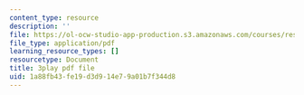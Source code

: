 ```yaml
---
content_type: resource
description: ''
file: https://ol-ocw-studio-app-production.s3.amazonaws.com/courses/res-18-009-learn-differential-equations-up-close-with-gilbert-strang-and-cleve-moler-fall-2015/1a88fb43fe19d3d914e79a01b7f344d8_ojUQk_GNQbQ.pdf
file_type: application/pdf
learning_resource_types: []
resourcetype: Document
title: 3play pdf file
uid: 1a88fb43-fe19-d3d9-14e7-9a01b7f344d8
---
```


